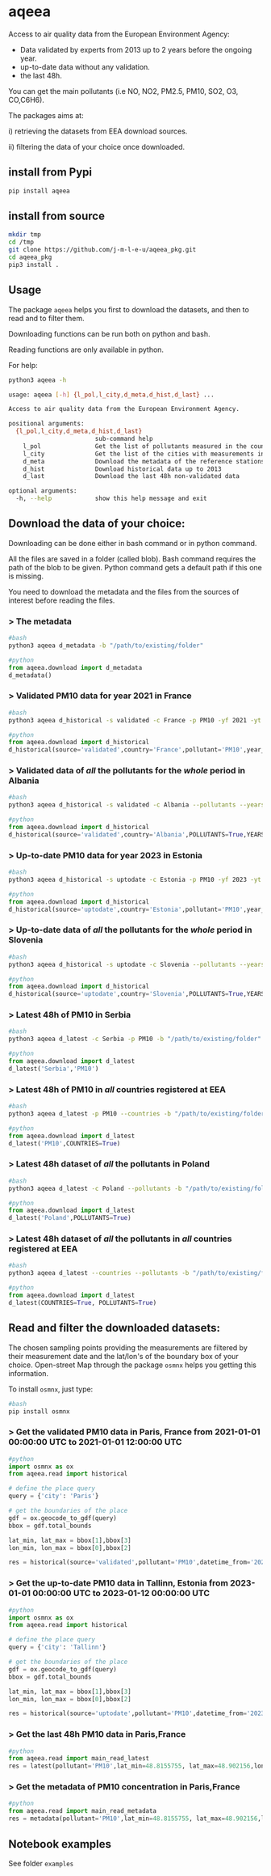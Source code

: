 # aqeea

Access to air quality data from the European Environment Agency:
- Data validated by experts from 2013 up to 2 years before the ongoing year.
- up-to-date data without any validation.
- the last 48h.

You can get the main pollutants (i.e NO, NO2, PM2.5, PM10, SO2, O3, CO,C6H6).

The packages aims at:

i) retrieving the datasets from EEA download sources.

ii) filtering the data of your choice once downloaded.

## install from Pypi
```bash
pip install aqeea
```

## install from source
```bash
mkdir tmp
cd /tmp
git clone https://github.com/j-m-l-e-u/aqeea_pkg.git
cd aqeea_pkg
pip3 install .
```

## Usage

The package `aqeea` helps you first to download the datasets, and then to read and to filter them.

Downloading functions can be run both on python and bash.

Reading functions are only available in python.

For help:
```bash
python3 aqeea -h

usage: aqeea [-h] {l_pol,l_city,d_meta,d_hist,d_last} ...

Access to air quality data from the European Environment Agency.

positional arguments:
  {l_pol,l_city,d_meta,d_hist,d_last}
                        sub-command help
    l_pol               Get the list of pollutants measured in the country
    l_city              Get the list of the cities with measurements in the country
    d_meta              Download the metadata of the reference stations
    d_hist              Download historical data up to 2013
    d_last              Download the last 48h non-validated data

optional arguments:
  -h, --help            show this help message and exit
```


## Download the data of your choice:

Downloading can be done either in bash command or in python command.

All the files are saved in a folder (called blob).
Bash command requires the path of the blob to be given.
Python command gets a default path if this one is missing.

You need to download the metadata and the files from the sources of interest before reading the files.


### > The metadata
```bash
#bash
python3 aqeea d_metadata -b "/path/to/existing/folder"
```
```python
#python
from aqeea.download import d_metadata
d_metadata()
```

### > Validated PM10 data for year 2021 in France
```bash
#bash
python3 aqeea d_historical -s validated -c France -p PM10 -yf 2021 -yt 2021 -b "/path/to/existing/folder"
```
```python
#python
from aqeea.download import d_historical
d_historical(source='validated',country='France',pollutant='PM10',year_from=2021,year_to=2021)
```
### > Validated data of <i>**all**</i> the pollutants for the <i>**whole**</i> period in Albania

```bash
#bash
python3 aqeea d_historical -s validated -c Albania --pollutants --years -b "/path/to/existing/folder"
```
```python
#python
from aqeea.download import d_historical
d_historical(source='validated',country='Albania',POLLUTANTS=True,YEARS=True)
```

### > Up-to-date PM10 data for year 2023 in Estonia
```bash
#bash
python3 aqeea d_historical -s uptodate -c Estonia -p PM10 -yf 2023 -yt 2023 -b "/path/to/existing/folder"
```
```python
#python
from aqeea.download import d_historical
d_historical(source='uptodate',country='Estonia',pollutant='PM10',year_from=2023,year_to=2023)
```

### > Up-to-date data of <i>**all**</i> the pollutants for the <i>**whole**</i> period in Slovenia

```bash
#bash
python3 aqeea d_historical -s uptodate -c Slovenia --pollutants --years -b "/path/to/existing/folder"
```
```python
#python
from aqeea.download import d_historical
d_historical(source='uptodate',country='Slovenia',POLLUTANTS=True,YEARS=True)
```

### > Latest 48h of PM10 in Serbia
```bash
#bash
python3 aqeea d_latest -c Serbia -p PM10 -b "/path/to/existing/folder"
```
```python
#python
from aqeea.download import d_latest
d_latest('Serbia','PM10')
```

### > Latest 48h of PM10 in <i>**all**</i> countries registered at EEA
```bash
#bash
python3 aqeea d_latest -p PM10 --countries -b "/path/to/existing/folder"
```
```python
#python
from aqeea.download import d_latest
d_latest('PM10',COUNTRIES=True)
```

### > Latest 48h dataset of <i>**all**</i> the pollutants in Poland
```bash
#bash
python3 aqeea d_latest -c Poland --pollutants -b "/path/to/existing/folder"
```
```python
#python
from aqeea.download import d_latest
d_latest('Poland',POLLUTANTS=True)
```

### > Latest 48h dataset of <i>**all**</i> the pollutants in <i>**all**</i> countries registered at EEA
```bash
#bash
python3 aqeea d_latest --countries --pollutants -b "/path/to/existing/folder"
```
```python
#python
from aqeea.download import d_latest
d_latest(COUNTRIES=True, POLLUTANTS=True)
```

## Read and filter the downloaded datasets:

The chosen sampling points providing the measurements are filtered by their measurement date and the lat/lon's of the boundary box of your choice.
Open-street Map through the package `osmnx` helps you getting this information.

To install `osmnx`, just type:
```bash
#bash
pip install osmnx
```

### > Get the validated PM10 data in Paris, France from 2021-01-01 00:00:00 UTC to 2021-01-01 12:00:00 UTC
```python
#python
import osmnx as ox
from aqeea.read import historical

# define the place query
query = {'city': 'Paris'}

# get the boundaries of the place
gdf = ox.geocode_to_gdf(query)
bbox = gdf.total_bounds

lat_min, lat_max = bbox[1],bbox[3]
lon_min, lon_max = bbox[0],bbox[2]

res = historical(source='validated',pollutant='PM10',datetime_from='2021-01-01 00:00:00',datetime_to='2021-01-01 12:00:00',lat_min=lat_min, lat_max=lat_max,lon_min=lon_min, lon_max=lon_max)
```

### > Get the up-to-date PM10 data in Tallinn, Estonia from 2023-01-01 00:00:00 UTC to 2023-01-12 00:00:00 UTC
```python
#python
import osmnx as ox
from aqeea.read import historical

# define the place query
query = {'city': 'Tallinn'}

# get the boundaries of the place
gdf = ox.geocode_to_gdf(query)
bbox = gdf.total_bounds

lat_min, lat_max = bbox[1],bbox[3]
lon_min, lon_max = bbox[0],bbox[2]

res = historical(source='uptodate',pollutant='PM10',datetime_from='2023-01-01 00:00:00',datetime_to='2023-01-12 00:00:00',lat_min=lat_min, lat_max=lat_max,lon_min=lon_min, lon_max=lon_max)
```

### > Get the last 48h PM10 data in Paris,France
```python
#python
from aqeea.read import main_read_latest
res = latest(pollutant='PM10',lat_min=48.8155755, lat_max=48.902156,lon_min=2.224122, lon_max=2.4697602)
```

### > Get the metadata of PM10 concentration in Paris,France
```python
#python
from aqeea.read import main_read_metadata
res = metadata(pollutant='PM10',lat_min=48.8155755, lat_max=48.902156,lon_min=2.224122, lon_max=2.4697602)
```

## Notebook examples
See folder `examples`
